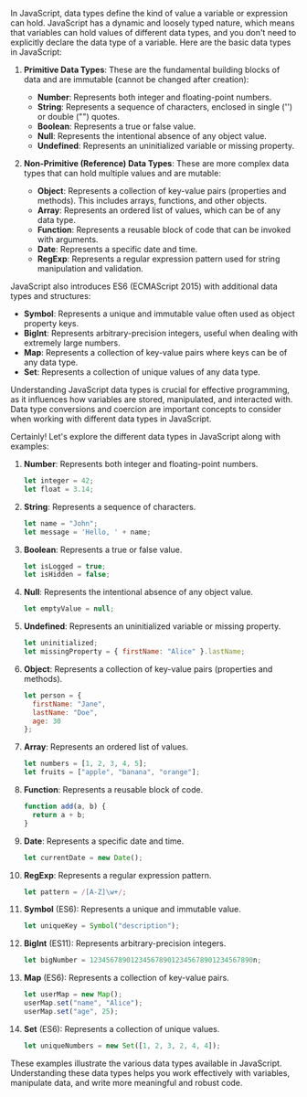 In JavaScript, data types define the kind of value a variable or expression can hold. JavaScript has a dynamic and loosely typed nature, which means that variables can hold values of different data types, and you don't need to explicitly declare the data type of a variable. Here are the basic data types in JavaScript:

1. **Primitive Data Types**:
   These are the fundamental building blocks of data and are immutable (cannot be changed after creation):

   - **Number**: Represents both integer and floating-point numbers.
   - **String**: Represents a sequence of characters, enclosed in single ('') or double ("") quotes.
   - **Boolean**: Represents a true or false value.
   - **Null**: Represents the intentional absence of any object value.
   - **Undefined**: Represents an uninitialized variable or missing property.

2. **Non-Primitive (Reference) Data Types**:
   These are more complex data types that can hold multiple values and are mutable:

   - **Object**: Represents a collection of key-value pairs (properties and methods). This includes arrays, functions, and other objects.
   - **Array**: Represents an ordered list of values, which can be of any data type.
   - **Function**: Represents a reusable block of code that can be invoked with arguments.
   - **Date**: Represents a specific date and time.
   - **RegExp**: Represents a regular expression pattern used for string manipulation and validation.

JavaScript also introduces ES6 (ECMAScript 2015) with additional data types and structures:

- **Symbol**: Represents a unique and immutable value often used as object property keys.
- **BigInt**: Represents arbitrary-precision integers, useful when dealing with extremely large numbers.
- **Map**: Represents a collection of key-value pairs where keys can be of any data type.
- **Set**: Represents a collection of unique values of any data type.

Understanding JavaScript data types is crucial for effective programming, as it influences how variables are stored, manipulated, and interacted with. Data type conversions and coercion are important concepts to consider when working with different data types in JavaScript.

Certainly! Let's explore the different data types in JavaScript along with examples:

1. **Number**:
   Represents both integer and floating-point numbers.

   ```javascript
   let integer = 42;
   let float = 3.14;
   ```

2. **String**:
   Represents a sequence of characters.

   ```javascript
   let name = "John";
   let message = 'Hello, ' + name;
   ```

3. **Boolean**:
   Represents a true or false value.

   ```javascript
   let isLogged = true;
   let isHidden = false;
   ```

4. **Null**:
   Represents the intentional absence of any object value.

   ```javascript
   let emptyValue = null;
   ```

5. **Undefined**:
   Represents an uninitialized variable or missing property.

   ```javascript
   let uninitialized;
   let missingProperty = { firstName: "Alice" }.lastName;
   ```

6. **Object**:
   Represents a collection of key-value pairs (properties and methods).

   ```javascript
   let person = {
     firstName: "Jane",
     lastName: "Doe",
     age: 30
   };
   ```

7. **Array**:
   Represents an ordered list of values.

   ```javascript
   let numbers = [1, 2, 3, 4, 5];
   let fruits = ["apple", "banana", "orange"];
   ```

8. **Function**:
   Represents a reusable block of code.

   ```javascript
   function add(a, b) {
     return a + b;
   }
   ```

9. **Date**:
   Represents a specific date and time.

   ```javascript
   let currentDate = new Date();
   ```

10. **RegExp**:
    Represents a regular expression pattern.

    ```javascript
    let pattern = /[A-Z]\w+/;
    ```

11. **Symbol** (ES6):
    Represents a unique and immutable value.

    ```javascript
    let uniqueKey = Symbol("description");
    ```

12. **BigInt** (ES11):
    Represents arbitrary-precision integers.

    ```javascript
    let bigNumber = 1234567890123456789012345678901234567890n;
    ```

13. **Map** (ES6):
    Represents a collection of key-value pairs.

    ```javascript
    let userMap = new Map();
    userMap.set("name", "Alice");
    userMap.set("age", 25);
    ```

14. **Set** (ES6):
    Represents a collection of unique values.

    ```javascript
    let uniqueNumbers = new Set([1, 2, 3, 2, 4, 4]);
    ```

These examples illustrate the various data types available in JavaScript. Understanding these data types helps you work effectively with variables, manipulate data, and write more meaningful and robust code.